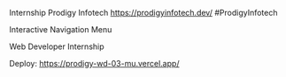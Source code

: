 Internship Prodigy Infotech
https://prodigyinfotech.dev/
#ProdigyInfotech

Interactive Navigation Menu

Web Developer Internship

Deploy:
https://prodigy-wd-03-mu.vercel.app/
